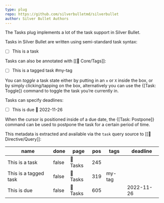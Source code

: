 ```yaml
---
type: plug
repo: https://github.com/silverbulletmd/silverbullet
author: Silver Bullet Authors
---
```


The Tasks plug implements a lot of the task support in Silver Bullet.

Tasks in Silver Bullet are written using semi-standard task syntax:

* [ ] This is a task

Tasks can also be annotated with [[🔌 Core/Tags]]:

* [ ] This is a tagged task #my-tag

You can _toggle_ a task state either by putting in an `x` or `X` inside the box, or by simply clicking/tapping on the box, alternatively you can use the {[Task: Toggle]} command to toggle the task you’re currently in.

Tasks can specify deadlines:

* [ ] This is due 📅 2022-11-26

When the cursor is positioned inside of a due date, the {[Task: Postpone]} command can be used to postpone the task for a certain period of time.

This metadata is extracted and available via the `task` query source to [[🔌 Directive/Query]]:

<!-- #query task where page = "{{page}}"" -->
|name                 |done |page    |pos|tags  |deadline  |
|---------------------|-----|--------|---|------|----------|
|This is a task       |false|🔌 Tasks|245|      |          |
|This is a tagged task|false|🔌 Tasks|319|my-tag|          |
|This is due          |false|🔌 Tasks|605|      |2022-11-26|
<!-- /query -->
